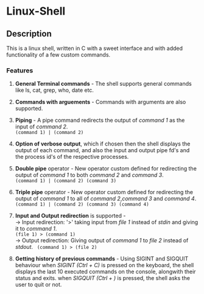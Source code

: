 # Linux-Shell

## Description
This is a linux shell, written in C with a sweet interface and with added functionality of a few custom commands.

### Features
1. **General Terminal commands** - The shell supports general commands like ls, cat, grep, who, date etc.   

2. **Commands with arguements**  - Commands with arguments are also supported.  

3. **Piping** - A pipe command redirects the output of _command 1_ as the input of _command 2_.    
``` (command 1) | (command 2) ```   

4. **Option of verbose output**, which if chosen then the shell displays the output of each command, and also the input and output pipe fd's and the process id's of the respective processes.

5. **Double pipe** operator -  New operator custom defined for redirecting the output of _command 1_ to both _command 2_ and _command 3_.   
``` (command 1) | (command 2) (command 3) ```  
6. **Triple pipe** operator -  New operator custom defined for redirecting the output of _command 1_ to all of _command 2_,_command 3_ and _command 4_.   
``` (command 1) | (command 2) (command 3) (command 4) ```  

7. **Input and Output redirection** is supported -   
-> Input redirection: '>' taking input from _file 1_ instead of _stdin_ and giving it to _command 1_.   
``` (file 1) > (command 1) ```   
-> Output redirection: Giving output of _command 1_ to _file 2_ instead of _stdout_.
``` (command 1) > (file 2)```
	
	
8. **Getting history of previous commands** - Using SIGINT and SIGQUIT behaviour
	when _SIGINT (Ctrl + C)_ is pressed on the keyboard, the shell displays the last 10 executed commands on the console, alongwith their status and exits.
	when _SIGQUIT (Ctrl + \)_ is pressed, the shell asks the user to quit or not.

